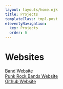 ```yaml
---
layout: layouts/home.njk
title: Projects
templateClass: tmpl-post
eleventyNavigation:
  key: Projects
  order: 6
---
```

<div class="text-center">
    <h1>Websites</h1>
<row>
<div class="col-md-3">
    <a href="https://murr88.github.io/band-website/" target="_blank">Band Website</a>
</div>
<row>
<div class="col-md-3">
    <a href="https://murr88.github.io/punk-rock-bands/" target="_blank">Punk Rock Bands Website</a>
</div>
<row>
<div class="col-md-3">
    <a href="https://github.com/Murr88" target="_blank">Github Website</a>
</div>